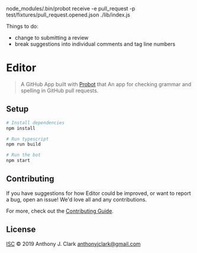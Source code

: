 
node_modules/.bin/probot receive -e pull_request -p test/fixtures/pull_request.opened.json ./lib/index.js

Things to do:
- change to submitting a review
- break suggestions into individual comments and tag line numbers

# Editor

> A GitHub App built with [Probot](https://github.com/probot/probot) that An app for checking grammar and spelling in GitHub pull requests.

## Setup

```sh
# Install dependencies
npm install

# Run typescript
npm run build

# Run the bot
npm start
```

## Contributing

If you have suggestions for how Editor could be improved, or want to report a bug, open an issue! We'd love all and any contributions.

For more, check out the [Contributing Guide](CONTRIBUTING.md).

## License

[ISC](LICENSE) © 2019 Anthony J. Clark <anthonyjclark@gmail.com>
